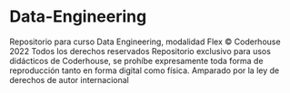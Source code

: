# Data-Engineering
Repositorio para curso Data Engineering, modalidad Flex
© Coderhouse 2022 Todos los derechos reservados
Repositorio exclusivo para usos didácticos de Coderhouse, se prohíbe expresamente toda forma de reproducción tanto en forma digital como física.
Amparado por la ley de derechos de autor internacional
